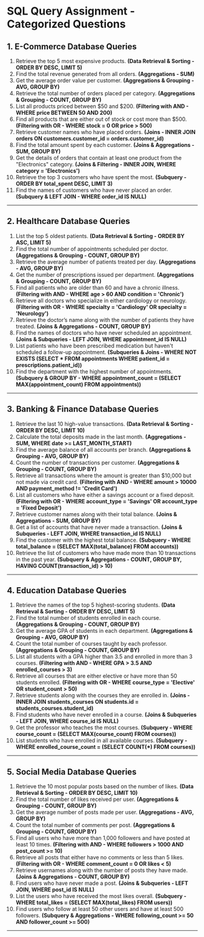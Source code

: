 # **SQL Query Assignment - Categorized Questions**  

## **1. E-Commerce Database Queries**  
1. Retrieve the top 5 most expensive products. **(Data Retrieval & Sorting - ORDER BY DESC, LIMIT 5)**  
2. Find the total revenue generated from all orders. **(Aggregations - SUM)**  
3. Get the average order value per customer. **(Aggregations & Grouping - AVG, GROUP BY)**  
4. Retrieve the total number of orders placed per category. **(Aggregations & Grouping - COUNT, GROUP BY)**  
5. List all products priced between $50 and $200. **(Filtering with AND - WHERE price BETWEEN 50 AND 200)**  
6. Find all products that are either out of stock or cost more than $500. **(Filtering with OR - WHERE stock = 0 OR price > 500)**  
7. Retrieve customer names who have placed orders. **(Joins - INNER JOIN orders ON customers.customer_id = orders.customer_id)**  
8. Find the total amount spent by each customer. **(Joins & Aggregations - SUM, GROUP BY)**  
9. Get the details of orders that contain at least one product from the "Electronics" category. **(Joins & Filtering - INNER JOIN, WHERE category = 'Electronics')**  
10. Retrieve the top 3 customers who have spent the most. **(Subquery - ORDER BY total_spent DESC, LIMIT 3)**  
11. Find the names of customers who have never placed an order. **(Subquery & LEFT JOIN - WHERE order_id IS NULL)**  

---  

## **2. Healthcare Database Queries**  
1. List the top 5 oldest patients. **(Data Retrieval & Sorting - ORDER BY ASC, LIMIT 5)**  
2. Find the total number of appointments scheduled per doctor. **(Aggregations & Grouping - COUNT, GROUP BY)**  
3. Retrieve the average number of patients treated per day. **(Aggregations - AVG, GROUP BY)**  
4. Get the number of prescriptions issued per department. **(Aggregations & Grouping - COUNT, GROUP BY)**  
5. Find all patients who are older than 60 and have a chronic illness. **(Filtering with AND - WHERE age > 60 AND condition = 'Chronic')**  
6. Retrieve all doctors who specialize in either cardiology or neurology. **(Filtering with OR - WHERE specialty = 'Cardiology' OR specialty = 'Neurology')**  
7. Retrieve the doctor’s name along with the number of patients they have treated. **(Joins & Aggregations - COUNT, GROUP BY)**  
8. Find the names of doctors who have never scheduled an appointment. **(Joins & Subqueries - LEFT JOIN, WHERE appointment_id IS NULL)**  
9. List patients who have been prescribed medication but haven't scheduled a follow-up appointment. **(Subqueries & Joins - WHERE NOT EXISTS (SELECT * FROM appointments WHERE patient_id = prescriptions.patient_id))**  
10. Find the department with the highest number of appointments. **(Subquery & GROUP BY - WHERE appointment_count = (SELECT MAX(appointment_count) FROM appointments))**  

---  

## **3. Banking & Finance Database Queries**  
1. Retrieve the last 10 high-value transactions. **(Data Retrieval & Sorting - ORDER BY DESC, LIMIT 10)**  
2. Calculate the total deposits made in the last month. **(Aggregations - SUM, WHERE date >= LAST_MONTH_START)**  
3. Find the average balance of all accounts per branch. **(Aggregations & Grouping - AVG, GROUP BY)**  
4. Count the number of transactions per customer. **(Aggregations & Grouping - COUNT, GROUP BY)**  
5. Retrieve all transactions where the amount is greater than $10,000 but not made via credit card. **(Filtering with AND - WHERE amount > 10000 AND payment_method != 'Credit Card')**  
6. List all customers who have either a savings account or a fixed deposit. **(Filtering with OR - WHERE account_type = 'Savings' OR account_type = 'Fixed Deposit')**  
7. Retrieve customer names along with their total balance. **(Joins & Aggregations - SUM, GROUP BY)**  
8. Get a list of accounts that have never made a transaction. **(Joins & Subqueries - LEFT JOIN, WHERE transaction_id IS NULL)**  
9. Find the customer with the highest total balance. **(Subquery - WHERE total_balance = (SELECT MAX(total_balance) FROM accounts))**  
10. Retrieve the list of customers who have made more than 10 transactions in the past year. **(Subquery & Aggregations - COUNT, GROUP BY, HAVING COUNT(transaction_id) > 10)**  

---  

## **4. Education Database Queries**  
1. Retrieve the names of the top 5 highest-scoring students. **(Data Retrieval & Sorting - ORDER BY DESC, LIMIT 5)**  
2. Find the total number of students enrolled in each course. **(Aggregations & Grouping - COUNT, GROUP BY)**  
3. Get the average GPA of students in each department. **(Aggregations & Grouping - AVG, GROUP BY)**  
4. Count the total number of courses taught by each professor. **(Aggregations & Grouping - COUNT, GROUP BY)**  
5. List all students with a GPA higher than 3.5 and enrolled in more than 3 courses. **(Filtering with AND - WHERE GPA > 3.5 AND enrolled_courses > 3)**  
6. Retrieve all courses that are either elective or have more than 50 students enrolled. **(Filtering with OR - WHERE course_type = 'Elective' OR student_count > 50)**  
7. Retrieve students along with the courses they are enrolled in. **(Joins - INNER JOIN students_courses ON students.id = students_courses.student_id)**  
8. Find students who have never enrolled in a course. **(Joins & Subqueries - LEFT JOIN, WHERE course_id IS NULL)**  
9. Get the professor who teaches the most courses. **(Subquery - WHERE course_count = (SELECT MAX(course_count) FROM courses))**  
10. List students who have enrolled in all available courses. **(Subquery - WHERE enrolled_course_count = (SELECT COUNT(*) FROM courses))**  

---  

## **5. Social Media Database Queries**  
1. Retrieve the 10 most popular posts based on the number of likes. **(Data Retrieval & Sorting - ORDER BY DESC, LIMIT 10)**  
2. Find the total number of likes received per user. **(Aggregations & Grouping - COUNT, GROUP BY)**  
3. Get the average number of posts made per user. **(Aggregations - AVG, GROUP BY)**  
4. Count the total number of comments per post. **(Aggregations & Grouping - COUNT, GROUP BY)**  
5. Find all users who have more than 1,000 followers and have posted at least 10 times. **(Filtering with AND - WHERE followers > 1000 AND post_count >= 10)**  
6. Retrieve all posts that either have no comments or less than 5 likes. **(Filtering with OR - WHERE comment_count = 0 OR likes < 5)**  
7. Retrieve usernames along with the number of posts they have made. **(Joins & Aggregations - COUNT, GROUP BY)**  
8. Find users who have never made a post. **(Joins & Subqueries - LEFT JOIN, WHERE post_id IS NULL)**  
9. List the users who have received the most likes overall. **(Subquery - WHERE total_likes = (SELECT MAX(total_likes) FROM users))**  
10. Find users who follow at least 50 other users and have at least 500 followers. **(Subquery & Aggregations - WHERE following_count >= 50 AND follower_count >= 500)**  

---
